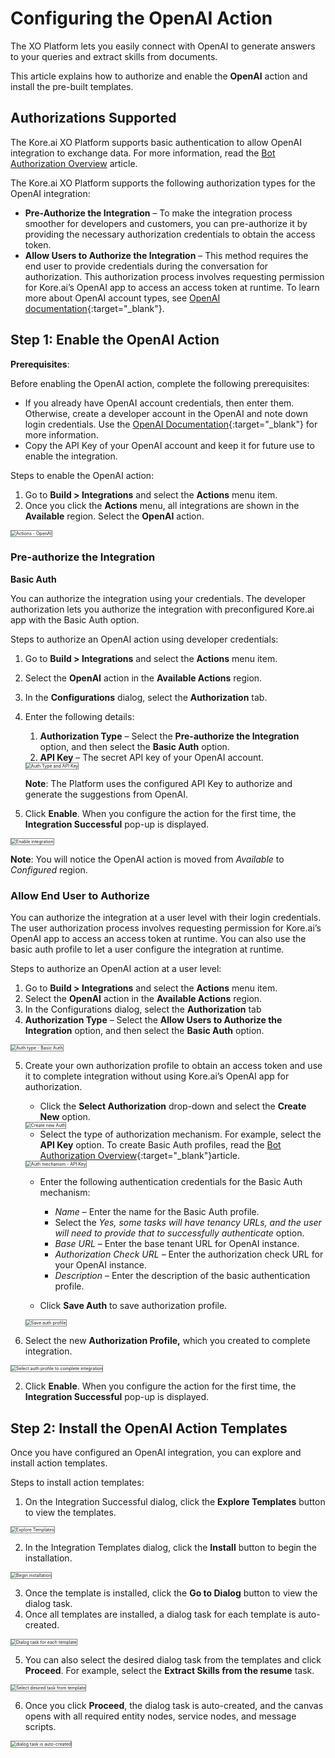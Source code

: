 # **Configuring the OpenAI Action**

The XO Platform lets you easily connect with OpenAI to generate answers to your queries and extract skills from documents.

This article explains how to authorize and enable the **OpenAI** action and install the pre-built templates.


## Authorizations Supported

The Kore.ai XO Platform supports basic authentication to allow OpenAI integration to exchange data. For more information, read the [Bot Authorization Overview](https://developer.kore.ai/docs/bots/advanced-topics/authorization/bot-authentication/) article.

The Kore.ai XO Platform supports the following authorization types for the OpenAI integration:

* **Pre-Authorize the Integration** – To make the integration process smoother for developers and customers, you can pre-authorize it by providing the necessary authorization credentials to obtain the access token.
* **Allow Users to Authorize the Integration** – This method requires the end user to provide credentials during the conversation for authorization. This authorization process involves requesting permission for Kore.ai’s OpenAI app to access an access token at runtime. To learn more about OpenAI account types, see [OpenAI documentation](https://platform.openai.com/docs/api-reference/authentication){:target="_blank"}.


## Step 1: Enable the OpenAI Action

**Prerequisites**:

Before enabling the OpenAI action, complete the following prerequisites:

* If you already have OpenAI account credentials, then enter them.  Otherwise, create a developer account in the OpenAI and note down login credentials. Use the [OpenAI Documentation](https://platform.openai.com/docs/api-reference/introduction){:target="_blank"} for more information.
* Copy the API Key of your OpenAI account and keep it for future use to enable the integration.

Steps to enable the OpenAI action:


1. Go to **Build > Integrations** and select the **Actions** menu item.
2. Once you click the **Actions** menu, all integrations are shown in the **Available** region. Select the **OpenAI** action.  
<img src="../images/open-ai-action-img1.png" alt="Actions - OpenAI" title="Actions - OpenAI" style="border: 1px solid gray;zoom:50%;"/>

### Pre-authorize the Integration

**Basic Auth**

You can authorize the integration using your credentials. The developer authorization lets you authorize the integration with preconfigured Kore.ai app with the Basic Auth option.

Steps to authorize an OpenAI action using developer credentials:

1. Go to **Build > Integrations** and select the **Actions** menu item.
2. Select the **OpenAI** action in the **Available Actions** region.
3. In the **Configurations** dialog, select the **Authorization** tab.
4. Enter the following details:
    1. **Authorization Type** – Select the **Pre-authorize the Integration** option, and then select the **Basic Auth** option.
    2. **API Key** – The secret API key of your OpenAI account.  
    <img src="../images/open-ai-action-img2.png" alt="Auth Type and API Key" title="Auth type and API key" style="border: 1px solid gray;zoom:50%;"/>  
      
      **Note**: The Platform uses the configured API Key to authorize and generate the suggestions from OpenAI.

5. Click **Enable**. When you configure the action for the first time, the **Integration Successful**  pop-up is displayed.  
<img src="../images/open-ai-action-img3.png" alt="Enable integration" title="Enable integration" style="border: 1px solid gray;zoom:50%;"/>

**Note**: You will notice the OpenAI action is moved from _Available_ to _Configured_ region.


### Allow End User to Authorize

You can authorize the integration at a user level with their login credentials. The user authorization process involves requesting permission for Kore.ai’s OpenAI app to access an access token at runtime. You can also use the basic auth profile to let a user configure the integration at runtime.

Steps to authorize an OpenAI action at a user level:

1. Go to **Build > Integrations** and select the **Actions** menu item.
2. Select the **OpenAI** action in the **Available Actions** region.
3. In the Configurations dialog, select the **Authorization** tab
4. **Authorization Type** – Select the **Allow Users to Authorize the Integration** option, and then select the **Basic Auth** option.  
<img src="../images/open-ai-action-img4.png" alt="Auth type - Basic Auth" title="Auth type - Basic Auth" style="border: 1px solid gray;zoom:50%;"/>

5. Create your own authorization profile to obtain an access token and use it to complete integration without using Kore.ai’s OpenAI app for authorization.

    * Click the **Select Authorization** drop-down and select the **Create New** option.  
    <img src="../images/open-ai-action-img5.png" alt="Create new Auth" title="Create new Auth" style="border: 1px solid gray;zoom:50%;"/>

    * Select the type of authorization mechanism. For example, select the **API Key** option. To create Basic Auth profiles, read the [Bot Authorization Overview](https://developer.kore.ai/docs/bots/advanced-topics/authorization/bot-authentication/){:target="_blank"}article.  
    <img src="../images/open-ai-action-img6.png" alt="Auth mechanism - API Key" title="Auth mechanism - API Key" style="border: 1px solid gray;zoom:50%;"/>

    * Enter the following authentication credentials for the Basic Auth mechanism:
        * _Name_ – Enter the name for the Basic Auth profile.
        * Select the _Yes, some tasks will have tenancy URLs, and the user will need to provide that to successfully authenticate_ option.
        * _Base URL_ – Enter the base tenant URL for OpenAI instance.
        * _Authorization Check URL_ – Enter the authorization check URL for your OpenAI instance.
        * _Description_ – Enter the description of the basic authentication profile.

    * Click **Save Auth** to save authorization profile.  
    <img src="../images/open-ai-action-img7.png" alt="Save auth profile" title="Save auth profile" style="border: 1px solid gray;zoom:50%;"/>

5. Select the new **Authorization Profile,** which you created to complete integration.  
<img src="../images/open-ai-action-img8.png" alt="Select auth profile to complete integration" title="Select auth profile to complete integration" style="border: 1px solid gray;zoom:50%;"/>

2. Click **Enable**. When you configure the action for the first time, the **Integration Successful**  pop-up is displayed.


## Step 2: Install the OpenAI Action Templates

Once you have configured an OpenAI integration, you can explore and install action templates.

Steps to install action templates:

1. On the Integration Successful dialog, click the **Explore Templates** button to view the templates.  
<img src="../images/open-ai-action-img9.png" alt="Explore Templates" title="Explore Templates" style="border: 1px solid gray;zoom:50%;"/>

2. In the Integration Templates dialog, click the **Install** button to begin the installation.  
<img src="../images/open-ai-action-img10.png" alt="Begin installation" title="Begin installation" style="border: 1px solid gray;zoom:50%;"/>

3. Once the template is installed, click the **Go to Dialog** button to view the dialog task.
4. Once all templates are installed, a dialog task for each template is auto-created.  
<img src="../images/open-ai-action-img11.png" alt="Dialog task for each template" title="Dialog task for each template" style="border: 1px solid gray;zoom:50%;"/>

5. You can also select the desired dialog task from the templates and click **Proceed**. For example, select the **Extract Skills from the resume** task.  
<img src="../images/open-ai-action-img12.png" alt="Select desired task from template" title="Select desired task from template" style="border: 1px solid gray;zoom:50%;"/>

6. Once you click **Proceed**, the dialog task is auto-created, and the canvas opens with all required entity nodes, service nodes, and message scripts.  
<img src="../images/open-ai-action-img13.png" alt="dialog task is auto-created" title="dialog task is auto-created" style="border: 1px solid gray;zoom:50%;"/>
